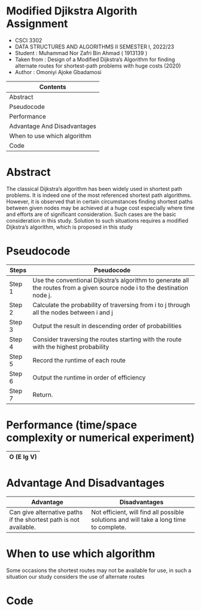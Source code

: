 # Modified Djikstra Algorith Assignment


- CSCI 3302
- DATA STRUCTURES AND ALGORITHMS II SEMESTER I, 2022/23
- Student : Muhammad Nor Zafri Bin Ahmad ( 1913139 )
- Taken from : Design of a Modified Dijkstra’s Algorithm for finding alternate routes for shortest-path problems with huge costs (2020)
- Author : Omoniyi Ajoke Gbadamosi

| Contents |
| ------- |
| Abstract |
| Pseudocode |
| Performance |
| Advantage And Disadvantages |
| When to use which algorithm |
| Code | 


# Abstract

The classical Dijkstra’s algorithm has been 
widely used in shortest path problems. It is indeed one of the 
most referenced shortest path algorithms. However, it is 
observed that in certain circumstances finding shortest paths 
between given nodes may be achieved at a huge cost especially 
where time and efforts are of significant consideration. Such 
cases are the basic consideration in this study. Solution to such 
situations requires a modified Dijkstra’s algorithm, which is 
proposed in this study


# Pseudocode

| Steps | Pseudocode |
| --------- | ------- |
| Step 1 | Use the conventional Dijkstra’s algorithm to generate all the routes from a given source node i to the destination node j. |
| Step 2 | Calculate the probability of traversing from i to j through all the nodes between i and j |
| Step 3 | Output the result in descending order of probabilities |
| Step 4 | Consider traversing the routes starting with the route with the highest probability |
| Step 5 | Record the runtime of each route |
| Step 6 | Output the runtime in order of efficiency |
| Step 7 | Return.|

# Performance (time/space complexity or numerical experiment)

| O (E lg V) |
| --------- |

# Advantage And Disadvantages

| Advantage | Disadvantages |
| ------ | ------ |
| Can give alternative paths if the shortest path is not available. | Not efficient, will find all possible solutions and will take a long time to complete. |


# When to use which algorithm

Some occasions the shortest routes may not be available for use, in such a 
situation our study considers the use of alternate routes


# Code





